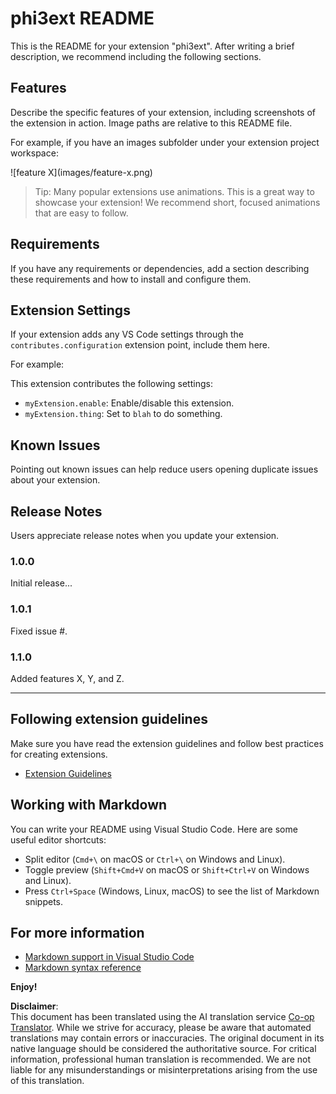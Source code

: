 <!--
CO_OP_TRANSLATOR_METADATA:
{
  "original_hash": "be0b2937160c486180ded27e4f14adeb",
  "translation_date": "2025-07-16T16:50:49+00:00",
  "source_file": "code/07.Lab/01/Apple/phi3ext/README.md",
  "language_code": "en"
}
-->
# phi3ext README

This is the README for your extension "phi3ext". After writing a brief description, we recommend including the following sections.

## Features

Describe the specific features of your extension, including screenshots of the extension in action. Image paths are relative to this README file.

For example, if you have an images subfolder under your extension project workspace:

\!\[feature X\]\(images/feature-x.png\)

> Tip: Many popular extensions use animations. This is a great way to showcase your extension! We recommend short, focused animations that are easy to follow.

## Requirements

If you have any requirements or dependencies, add a section describing these requirements and how to install and configure them.

## Extension Settings

If your extension adds any VS Code settings through the `contributes.configuration` extension point, include them here.

For example:

This extension contributes the following settings:

* `myExtension.enable`: Enable/disable this extension.
* `myExtension.thing`: Set to `blah` to do something.

## Known Issues

Pointing out known issues can help reduce users opening duplicate issues about your extension.

## Release Notes

Users appreciate release notes when you update your extension.

### 1.0.0

Initial release...

### 1.0.1

Fixed issue #.

### 1.1.0

Added features X, Y, and Z.

---

## Following extension guidelines

Make sure you have read the extension guidelines and follow best practices for creating extensions.

* [Extension Guidelines](https://code.visualstudio.com/api/references/extension-guidelines?WT.mc_id=aiml-137032-kinfeylo)

## Working with Markdown

You can write your README using Visual Studio Code. Here are some useful editor shortcuts:

* Split editor (`Cmd+\` on macOS or `Ctrl+\` on Windows and Linux).
* Toggle preview (`Shift+Cmd+V` on macOS or `Shift+Ctrl+V` on Windows and Linux).
* Press `Ctrl+Space` (Windows, Linux, macOS) to see the list of Markdown snippets.

## For more information

* [Markdown support in Visual Studio Code](http://code.visualstudio.com/docs/languages/markdown?WT.mc_id=aiml-137032-kinfeylo)
* [Markdown syntax reference](https://help.github.com/articles/markdown-basics/)

**Enjoy!**

**Disclaimer**:  
This document has been translated using the AI translation service [Co-op Translator](https://github.com/Azure/co-op-translator). While we strive for accuracy, please be aware that automated translations may contain errors or inaccuracies. The original document in its native language should be considered the authoritative source. For critical information, professional human translation is recommended. We are not liable for any misunderstandings or misinterpretations arising from the use of this translation.